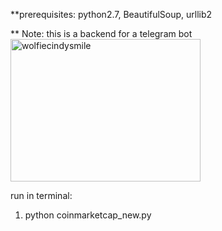 **prerequisites: python2.7, BeautifulSoup, urllib2

** Note: this is a backend for a telegram bot
<img src="https://cointelegraph.com/images/725_Ly9jb2ludGVsZWdyYXBoLmNvbS9zdG9yYWdlL3VwbG9hZHMvdmlldy84YTY4MzA3YThlODQwMzQ0NGYwNzBkMzk1ZmZmYWIwNC5qcGc=.jpg" alt="wolfiecindysmile" style="width:304px;height:228px;">

run in terminal:

1. python coinmarketcap_new.py
